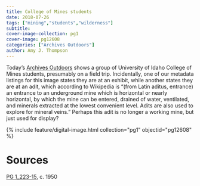 ```yaml
---
title: College of Mines students
date: 2018-07-26
tags: ["mining","students","wilderness"]
subtitle: 
cover-image-collection: pg1
cover-image: pg12608
categories: ["Archives Outdoors"]
author: Amy J. Thompson
---
```


Today’s [Archives Outdoors](https://harvester.lib.uidaho.edu/series/archivesoutdoors.html) shows a group of University of Idaho College of Mines students, presumably on a field trip. Incidentally, one of our metadata listings for this image states they are at an exhibit, while another states they are at an adit, which according to Wikipedia is “(from Latin aditus, entrance) an entrance to an underground mine which is horizontal or nearly horizontal, by which the mine can be entered, drained of water, ventilated, and minerals extracted at the lowest convenient level. Adits are also used to explore for mineral veins.” Perhaps this adit is no longer a working mine, but just used for display?

{% include feature/digital-image.html collection="pg1" objectid="pg12608" %}

# Sources

[PG 1_223-15](https://www.lib.uidaho.edu/digital/pg1/items/pg12608.html), c. 1950